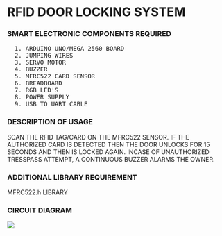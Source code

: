 <H1>RFID DOOR LOCKING SYSTEM</H1>
<H3>SMART ELECTRONIC COMPONENTS REQUIRED</H3>
<pre>
  1. ARDUINO UNO/MEGA 2560 BOARD
  2. JUMPING WIRES
  3. SERVO MOTOR
  4. BUZZER
  5. MFRC522 CARD SENSOR
  6. BREADBOARD
  7. RGB LED'S
  8. POWER SUPPLY
  9. USB TO UART CABLE
</pre>
<H3>DESCRIPTION OF USAGE</H3>
<p>
  SCAN THE RFID TAG/CARD ON THE MFRC522 SENSOR. 
  IF THE AUTHORIZED CARD IS DETECTED THEN THE DOOR UNLOCKS FOR 15 SECONDS AND THEN IS LOCKED AGAIN. 
  INCASE OF UNAUTHORIZED TRESSPASS ATTEMPT, A CONTINUOUS BUZZER ALARMS THE OWNER. 
</p>
<H3>ADDITIONAL LIBRARY REQUIREMENT</H3>
<P>MFRC522.h LIBRARY</P>
<H3>CIRCUIT DIAGRAM</H3>
<img src="https://github.com/ADITYA2124/RFID-DOOR-LOCKING-SYSTEM/assets/118548905/8c754c83-c253-4fe5-9d8e-238a9a19e9a4"/>
